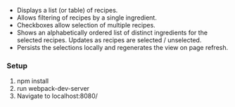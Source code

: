 
* Displays a list (or table) of recipes.
* Allows filtering of recipes by a single ingredient.
* Checkboxes allow selection of multiple recipes.
* Shows an alphabetically ordered list of distinct ingredients for the selected recipes. Updates as recipes are selected / unselected.
* Persists the selections locally and regenerates the view on page refresh.

### Setup
1. npm install
2. run webpack-dev-server
3. Navigate to localhost:8080/
